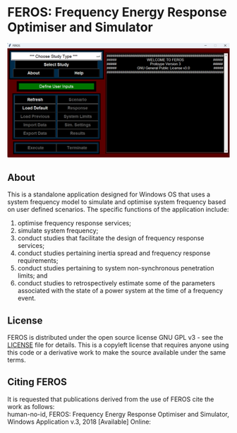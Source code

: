 # FEROS: Frequency Energy Response Optimiser and Simulator

<img src="https://github.com/human-no-id/FEROS-PC-EXE/blob/main/FEROS.png" alt="feros_main" title="FEROS EXE Screenshot">

## About

This is a standalone application designed for Windows OS that uses a system frequency model to simulate and optimise system frequency based on user defined scenarios. The specific functions of the application include:

1. optimise frequency response services;
2. simulate system frequency;
3. conduct studies that facilitate the design of frequency response services;
4. conduct studies pertaining inertia spread and frequency response requirements;
5. conduct studies pertaining to system non-synchronous penetration limits; and
6. conduct studies to retrospectively estimate some of the parameters associated with the state of a power system at the time of a frequency event.

## License

FEROS is distributed under the open source license GNU GPL v3 - see the <a href="https://github.com/human-no-id/FEROS-PC-EXE/blob/main/LICENSE" target="_blank">LICENSE</a> file for details. This is a copyleft license that requires anyone using this code or a derivative work to make the source available under the same terms.

## Citing FEROS

It is requested that publications derived from the use of FEROS cite the work as follows:  
human-no-id, FEROS: Frequency Energy Response Optimiser and Simulator, Windows Application v.3, 2018 [Available] Online:
